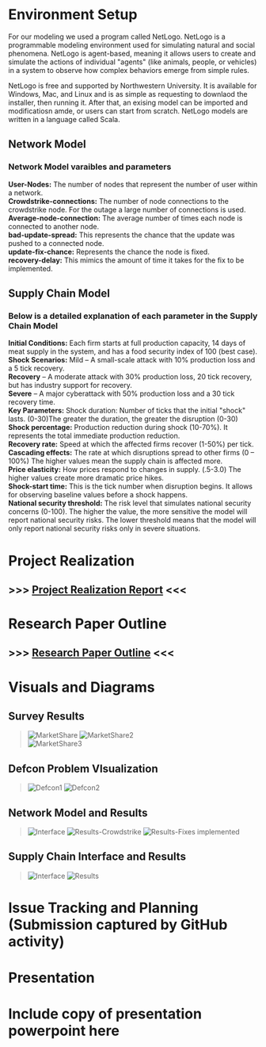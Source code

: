 # Environment Setup 

For our modeling we used a program called NetLogo. NetLogo is a programmable modeling environment used for simulating natural and social phenomena. NetLogo is agent-based, meaning it allows users to create and simulate the actions of individual "agents" (like animals, people, or vehicles) in a system to observe how complex behaviors emerge from simple rules.

NetLogo is free and supported by Northwestern University. It is available for Windows, Mac, and Linux and is as simple as requesting to downlaod the installer, then running it. After that, an exising model can be imported and modificatiosn amde, or users can start from scratch. NetLogo models are written in a language called Scala.

## Network Model
### Network Model varaibles and parameters
**User-Nodes:** The number of nodes that represent the number of user within a network.     
**Crowdstrike-connections:** The number of node connections to the crowdstrike node. For the outage a large number of connections is used.      
**Average-node-connection:** The average number of times each node is connected to another node.     
**bad-update-spread:** This represents the chance that the update was pushed to a connected node.     
**update-fix-chance:** Represents the chance the node is fixed.     
**recovery-delay:** This mimics the amount of time it takes for the fix to be implemented.      

## Supply Chain Model
### Below is a detailed explanation of each parameter in the Supply Chain Model  
**Initial Conditions:** ​Each firm starts at full production capacity, 14 days of meat supply in the system, and has a food security index of 100 (best case).  
**Shock Scenarios:** Mild – A small-scale attack with 10% production loss and a 5 tick recovery.​     
   **Recovery** – A moderate attack with 30% production loss, 20 tick recovery, but has industry support for recovery. ​    
   **Severe** – A major cyberattack with 50% production loss and a 30 tick recovery time.     
**Key Parameters:** Shock duration: Number of ticks that the initial "shock" lasts. (0-30)The greater the duration, the greater the disruption (0-30)​    
**Shock percentage:** Production reduction during shock (10-70%).  It represents the total immediate production reduction.​    
**Recovery rate:** Speed at which the affected firms recover (1-50%) per tick. ​    
**Cascading effects:** The rate at which disruptions spread to other firms (0 – 100%) The higher values mean the supply chain is affected more. ​    
**Price elasticity:** How prices respond to changes in supply. (.5-3.0) The higher values create more dramatic price hikes. ​    
**Shock-start time:** This is the tick number when disruption begins. It allows for observing baseline values before a shock happens. ​    
**National security threshold:** The risk level that simulates national security concerns (0-100). The higher the value, the more sensitive the model will report national security risks. The lower threshold means that the model will only report national security risks only in severe situations.     

# Project Realization  
## >>> [Project Realization Report](https://github.com/cflood2/Capstone-National-Security-Threats-with-Homegenous-Software-Adoption/blob/main/prototype-progress-report.md) <<<  

# Research Paper Outline  
## >>> [Research Paper Outline](https://github.com/cflood2/Capstone-National-Security-Threats-with-Homegenous-Software-Adoption/blob/main/M2Docs/PaperOutline.md) <<<   

   
# Visuals and Diagrams  
## Survey Results  
> ![MarketShare](https://github.com/cflood2/Capstone-National-Security-Threats-with-Homegenous-Software-Adoption/blob/main/M2Docs/Diagrams/Chart1.png?raw=true)
> ![MarketShare2](https://github.com/cflood2/Capstone-National-Security-Threats-with-Homegenous-Software-Adoption/blob/main/M2Docs/Diagrams/Chart2.png)  
> ![MarketShare3](https://github.com/cflood2/Capstone-National-Security-Threats-with-Homegenous-Software-Adoption/blob/main/M2Docs/Diagrams/Chart3.png)
## Defcon Problem VIsualization
> ![Defcon1](https://github.com/cflood2/Capstone-National-Security-Threats-with-Homegenous-Software-Adoption/blob/5ad9e0de00104a7072778d3277cd49d48a51c6aa/M2Docs/Diagrams/IntraIndustryDiagram.png)
> ![Defcon2](https://github.com/cflood2/Capstone-National-Security-Threats-with-Homegenous-Software-Adoption/blob/5ad9e0de00104a7072778d3277cd49d48a51c6aa/M2Docs/Diagrams/DistributionDiagram.png)
## Network Model and Results
> ![Interface](https://github.com/cflood2/Capstone-National-Security-Threats-with-Homegenous-Software-Adoption/blob/main/M2Docs/Diagrams/Network%20Full%20model.png)
> ![Results-Crowdstrike](https://github.com/cflood2/Capstone-National-Security-Threats-with-Homegenous-Software-Adoption/blob/main/M2Docs/Diagrams/Network%20model-%20Crowdstrike.png)
> ![Results-Fixes implemented](https://github.com/cflood2/Capstone-National-Security-Threats-with-Homegenous-Software-Adoption/blob/main/M2Docs/Diagrams/Network%20model-%20faster.png)
## Supply Chain Interface and Results
> ![Interface](https://github.com/cflood2/Capstone-National-Security-Threats-with-Homegenous-Software-Adoption/blob/9d59eaa2a185c4a55f64270e1663c9b533c66a05/M2Docs/Diagrams/JBS%20Model%20UI%20Interface.png)
> ![Results](https://github.com/cflood2/Capstone-National-Security-Threats-with-Homegenous-Software-Adoption/blob/9d59eaa2a185c4a55f64270e1663c9b533c66a05/M2Docs/Diagrams/JBS%20Model%20Graphs.png)

# Issue Tracking and Planning (Submission captured by GitHub activity)  

# Presentation

# Include copy of presentation powerpoint here
